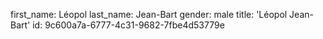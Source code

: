 first_name: Léopol
last_name: Jean-Bart
gender: male
title: 'Léopol Jean-Bart'
id: 9c600a7a-6777-4c31-9682-7fbe4d53779e
